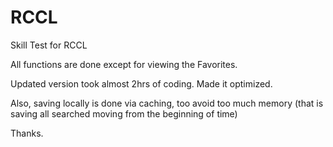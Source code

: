 # RCCL
Skill Test for RCCL


All functions are done except for viewing the Favorites.

Updated version took almost 2hrs of coding. Made it optimized.

Also, saving locally is done via caching, too avoid too much memory (that is saving all searched moving from the beginning of time)

Thanks.
